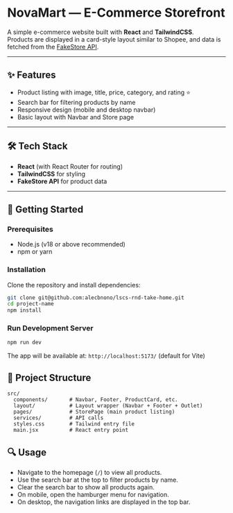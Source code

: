 # NovaMart — E-Commerce Storefront

A simple e-commerce website built with **React** and **TailwindCSS**.  
Products are displayed in a card-style layout similar to Shopee, and data is fetched from the [FakeStore API](https://fakestoreapi.com/).

---

## ✨ Features

- Product listing with image, title, price, category, and rating ⭐
- Search bar for filtering products by name
- Responsive design (mobile and desktop navbar)
- Basic layout with Navbar and Store page

---

## 🛠️ Tech Stack

- **React** (with React Router for routing)
- **TailwindCSS** for styling
- **FakeStore API** for product data

---

## 🚀 Getting Started

### Prerequisites

- Node.js (v18 or above recommended)
- npm or yarn

### Installation

Clone the repository and install dependencies:

```bash
git clone git@github.com:alecbnono/lscs-rnd-take-home.git
cd project-name
npm install
```

### Run Development Server

```bash
npm run dev
```

The app will be available at:
`http://localhost:5173/` (default for Vite)

## 📂 Project Structure

```plaintext
src/
  components/       # Navbar, Footer, ProductCard, etc.
  layout/           # Layout wrapper (Navbar + Footer + Outlet)
  pages/            # StorePage (main product listing)
  services/         # API calls
  styles.css        # Tailwind entry file
  main.jsx          # React entry point
```

## 🔍 Usage

- Navigate to the homepage (`/`) to view all products.
- Use the search bar at the top to filter products by name.
- Clear the search bar to show all products again.
- On mobile, open the hamburger menu for navigation.
- On desktop, the navigation links are displayed in the top bar.
